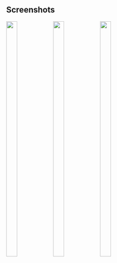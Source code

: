 ## Screenshots

<p>
<img src="https://i.hizliresim.com/sdk0zpe.jpeg" width="24%" height="40%"/>
<img src="https://i.hizliresim.com/5frhb5e.jpeg" width="24%" height="40%"/>
<img src="https://i.hizliresim.com/te8czgn.jpeg" width="24%" height="40%"/>
</p>
